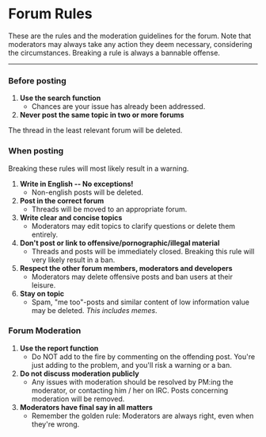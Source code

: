 # Forum Rules

These are the rules and the moderation guidelines for the forum. Note that moderators may always take any action they deem necessary, considering the circumstances. Breaking a rule is always a bannable offense.

---

### Before posting

1. **Use the search function**
	* Chances are your issue has already been addressed.
2. **Never post the same topic in two or more forums**

The thread in the least relevant forum will be deleted.
### When posting

Breaking these rules will most likely result in a warning.

1. **Write in English -- No exceptions!**
	* Non-english posts will be deleted.
2. **Post in the correct forum**
	* Threads will be moved to an appropriate forum.
3. **Write clear and concise topics**
	* Moderators may edit topics to clarify questions or delete them entirely.
4. **Don't post or link to offensive/pornographic/illegal material**
	* Threads and posts will be immediately closed. Breaking this rule will very likely result in a ban.
5. **Respect the other forum members, moderators and developers**
	* Moderators may delete offensive posts and ban users at their leisure.
6. **Stay on topic**
	* Spam, "me too"-posts and similar content of low information value may be deleted. *This includes memes*.

### Forum Moderation

1. **Use the report function**
	* Do NOT add to the fire by commenting on the offending post. You're just adding to the problem, and you'll risk a warning or a ban.
2. **Do not discuss moderation publicly**
	* Any issues with moderation should be resolved by PM:ing the moderator, or contacting him / her on IRC. Posts concerning moderation will be removed.
3. **Moderators have final say in all matters**
	* Remember the golden rule: Moderators are always right, even when they're wrong.
